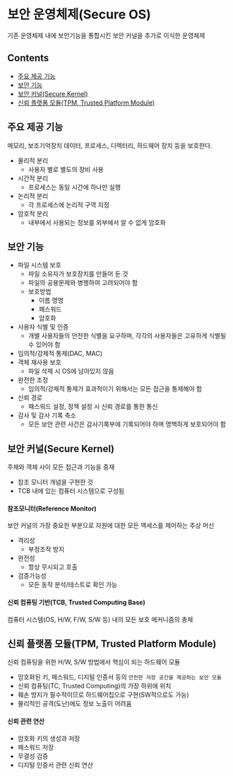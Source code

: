 보안 운영체제(Secure OS)
===

기존 운영체제 내에 보안기능을 통합시킨 보안 커널을 추가로 이식한 운영체제

Contents
---

- [주요 제공 기능](#주요-제공-기능)
- [보안 기능](#보안-기능)
- [보안 커널(Secure Kernel)](#보안-커널secure-kernel)
- [신뢰 플랫폼 모듈(TPM, Trusted Platform Module)](#신뢰-플랫폼-모듈tpm-trusted-platform-module)

주요 제공 기능
---

메모리, 보조기억장치 데이터, 프로세스, 디렉터리, 하드웨어 장치 등을 보호한다.

- 물리적 분리
  - 사용자 별로 별도의 장비 사용
- 시간적 분리
  - 프로세스는 동일 시간에 하나만 실행
- 논리적 분리
  - 각 프로세스에 논리적 구역 지정
- 암호적 분리
  - 내부에서 사용되는 정보를 외부에서 알 수 없게 암호화

보안 기능
---

- 파일 시스템 보호
  - 파일 소유자가 보호장치를 만들어 둔 것
  - 파일의 공용문제와 병행하여 고려되어야 함
  - 보호방법
    - 이름 명명
    - 패스워드
    - 암호화
- 사용자 식별 및 인증
  - 개별 사용자들의 안전한 식별을 요구하며, 각각의 사용자들은 고유하게 식별될 수 있어야 함
- 임의적/강제적 통제(DAC, MAC)
- 객체 재사용 보호
  - 파일 삭제 시 OS에 남아있지 않음
- 완전한 조정
  - 임의적/강제적 통제가 효과적이기 위해서는 모든 접근을 통제해야 함
- 신뢰 경로
  - 패스워드 설정, 정책 설정 시 신뢰 경로를 통한 통신
- 감사 및 감사 기록 축소
  - 모든 보안 관련 사건은 감사기록부에 기록되어야 하며 명백하게 보호되어야 함

보안 커널(Secure Kernel)
---

주체와 객체 사이 모든 접근과 기능을 중재

- 참조 모니터 개념을 구현한 것
- TCB 내에 있는 컴퓨터 시스템으로 구성됨

#### 참조모니터(Reference Monitor)

보안 커널의 가장 중요한 부분으로 자원에 대한 모든 액세스를 제어하는 추상 머신

- 격리성
  - 부정조작 방지
- 완전성
  - 항상 무시되고 호출
- 검증가능성
  - 모든 동작 분석/테스트로 확인 가능

#### 신뢰 컴퓨팅 기반(TCB, Trusted Computing Base)

컴퓨터 시스템(OS, H/W, F/W, S/W 등) 내의 모든 보호 메커니즘의 총체

신뢰 플랫폼 모듈(TPM, Trusted Platform Module)
---

신뢰 컴퓨팅을 위한 H/W, S/W 방법에서 핵심이 되는 하드웨어 모듈

- 암호화된 키, 패스워드, 디지털 인증서 등의 `안전한 저장 공간을 제공하는 보안 모듈`
- 신뢰 컴퓨팅(TC, Trusted Computing)의 가장 하위에 위치
- 훼손 방지가 필수적이므로 하드웨어칩으로 구현(SW적으로도 가능)
- 물리적인 공격(도난)에도 정보 노출이 어려움

#### 신뢰 관련 연산

- 암호화 키의 생성과 저장
- 패스워드 저장
- 무결성 검증
- 디지털 인증서 관련 신뢰 연산
